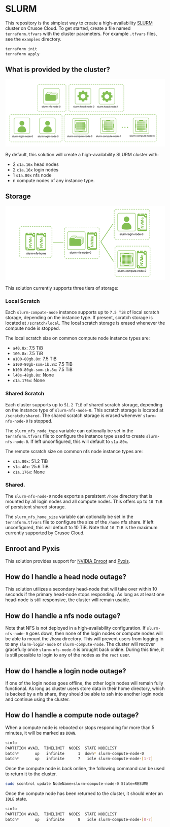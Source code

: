 # SLURM
This repository is the simplest way to create a high-availability
[SLURM](https://slurm.schedmd.com/quickstart.html) cluster on Crusoe Cloud.
To get started, create a file named `terraform.tfvars` with the cluster
parameters. For example `.tfvars` files, see the `examples` directory.
```
terraform init
terraform apply
```

## What is provided by the cluster?
![cluster architecture](docs/img/slurm.png)

By default, this solution will create a high-availability SLURM cluster with:
* 2 `c1a.16x` head nodes
* 2 `c1a.16x` login nodes
* 1 `s1a.80x` nfs node
* n compute nodes of any instance type.

## Storage
![storage architecture](docs/img/slurm-storage.png)

This solution currently supports three tiers of storage:

### Local Scratch
Each `slurm-compute-node` instance supports up to `7.5 TiB` of local scratch
storage, depending on the instance type. If present, scratch storage is located
at `/scratch/local`.  The local scratch storage is erased whenever the compute
node is stopped.

The local scratch size on common compute node instance types are:
* `a40.8x`: 7.5 TiB
* `100.8x`: 7.5 TiB
* `a100-80gb.8x`: 7.5 TiB
* `a100-80gb-sxm-ib.8x`: 7.5 TiB
* `h100-80gb-sxm-ib.8x`: 7.5 TiB
* `l40s-48gb.8x`: None
* `c1a.176x`: None

### Shared Scratch
Each cluster supports up to `51.2 TiB` of shared scratch storage, depending on
the instance type of `slurm-nfs-node-0`. This scratch storage is located at
`/scratch/shared`. The shared scratch storage is erased whenever
`slurm-nfs-node-0` is stopped.

The `slurm_nfs_node_type` variable can optionally be set in the `terraform.tfvars` file
to configure the instance type used to create `slurm-nfs-node-0`. If left unconfigured,
this will default to `s1a.80x`.

The remote scratch size on common nfs node instance types are:
* `s1a.80x`: 51.2 TiB
* `s1a.40x`: 25.6 TiB
* `c1a.176x`: None

### Shared.
The `slurm-nfs-node-0` node exports a persistent `/home` directory that is mounted by
all login nodes and all compute nodes. This offers up to `10 TiB` of persistent shared
storage.

The `slurm_nfs_home_size` variable can optionally be set in the `terraform.tfvars` file
to configure the size of the `/home` nfs share. If left unconfigured, this will default
to 10 TiB. Note that `10 TiB` is the maximum currently supported by Crusoe Cloud.

## Enroot and Pyxis
This solution provides support for [NVIDIA Enroot](https://github.com/nvidia/enroot)
and [Pyxis](https://github.com/NVIDIA/pyxis).

## How do I handle a head node outage?
This solution utilizes a secondary head-node that will take over within 10
seconds if the primary head-node stops responding. As long as at least one
head-node is still responsive, the cluster will remain usable.

## How do I handle a nfs node outage?
Note that NFS is not deployed in a high-availability configuration.
If `slurm-nfs-node-0` goes down, then none of the login nodes or compute
nodes will be able to mount the `/home` directory. This will prevent users
from logging in to any `slurm-login-node` or `slurm-compute-node`. The cluster
will recover gracefully once `slurm-nfs-node-0` is brought back online. 
During this time, it is still possible to login to any of the nodes as
the `root` user.

## How do I handle a login node outage?
If one of the login nodes goes offline, the other login nodes will remain
fully functional. As long as cluster users store data in their home directory,
which is backed by a nfs share, they should be able to ssh into another login
node and continue using the cluster.

## How do I handle a compute node outage?
When a compute node is rebooted or stops responding for more than 5 minutes,
it will be marked as `DOWN`.

```bash
sinfo
PARTITION AVAIL  TIMELIMIT  NODES  STATE NODELIST
batch*       up   infinite      1  down* slurm-compute-node-0
batch*       up   infinite      7   idle slurm-compute-node-[1-7]
```

Once the compute node is back online, the following command can be used to return
it to the cluster.
```bash
sudo scontrol update NodeName=slurm-compute-node-0 State=RESUME
```

Once the compute node has been returned to the cluster, it should enter an `IDLE` state.
```bash
sinfo
PARTITION AVAIL  TIMELIMIT  NODES  STATE NODELIST
batch*       up   infinite      8   idle slurm-compute-node-[0-7]
```
